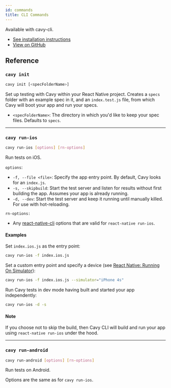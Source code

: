 ```yaml
---
id: commands
title: CLI Commands
---
```


Available with cavy-cli.

* [See installation instructions](../getting-started/installing)
* [View on GitHub](https://github.com/pixielabs/cavy-cli)

## Reference

### `cavy init`

```bash
cavy init [<specFolderName>]
```

Set up testing with Cavy within your React Native project. Creates a `specs`
folder with an example spec in it, and an `index.test.js` file, from which Cavy
will boot your app and run your specs.

* `<specFolderName>`: The directory in which you'd like to keep your
spec files. Defaults to `specs`.

---

### `cavy run-ios`

```bash
cavy run-ios [options] [rn-options]
```

Run tests on iOS.

`options`:
* `-f, --file <file>`: Specify the app entry point. By default, Cavy
looks for an `index.js`.
* `-s, --skipbuild`: Start the test server and listen for results without first
building the app. Assumes your app is already running.
* `-d, --dev`: Start the test server and keep it running until manually killed.
For use with hot-reloading.

`rn-options:`
* Any [react-native-cli](https://www.npmjs.com/package/react-native-cli) options that are valid for `react-native run-ios`.

#### Examples

Set `index.ios.js` as the entry point:

```bash
cavy run-ios -f index.ios.js
```

Set a custom entry point and specify a device (see [React Native: Running On
Simulator](https://facebook.github.io/react-native/docs/running-on-simulator-ios)):
```bash
cavy run-ios -f index.ios.js --simulator="iPhone 4s"
```

Run Cavy tests in dev mode having built and started your app independently:

```bash
cavy run-ios -d -s
```

#### Note
If you choose not to skip the build, then Cavy CLI will build and run your app
using `react-native run-ios` under the hood.

---

### `cavy run-android`

```bash
cavy run-android [options] [rn-options]
```

Run tests on Android.

Options are the same as for `cavy run-ios`.
